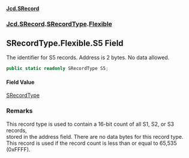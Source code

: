 #### [Jcd.SRecord](index.md 'index')
### [Jcd.SRecord](Jcd.SRecord.md 'Jcd.SRecord').[SRecordType](Jcd.SRecord.SRecordType.md 'Jcd.SRecord.SRecordType').[Flexible](Jcd.SRecord.SRecordType.Flexible.md 'Jcd.SRecord.SRecordType.Flexible')

## SRecordType.Flexible.S5 Field

The identifier for S5 records. Address is 2 bytes. No data allowed.

```csharp
public static readonly SRecordType S5;
```

#### Field Value
[SRecordType](Jcd.SRecord.SRecordType.md 'Jcd.SRecord.SRecordType')

### Remarks
This record type is used to contain a 16-bit count of all S1, S2, or S3 records,  
stored in the address field. There are no data bytes for this record type.  
This record is used if the record count is less than or equal to 65,535 (0xFFFF).